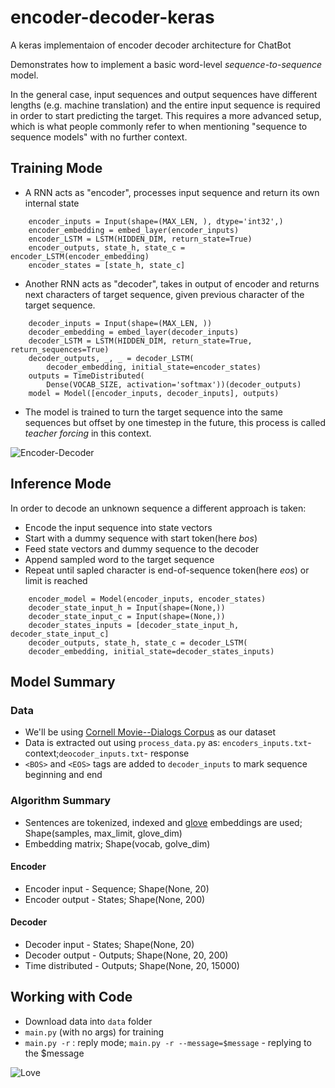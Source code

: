 # encoder-decoder-keras
A keras implementaion of encoder decoder architecture for ChatBot

Demonstrates how to implement a basic word-level *sequence-to-sequence* model.

In the general case, input sequences and output sequences have different lengths (e.g. machine translation) and the entire input sequence is required in order to start predicting the target. This requires a more advanced setup, which is what people commonly refer to when mentioning "sequence to sequence models" with no further context.


## Training Mode
- A RNN acts as "encoder", processes input sequence and return its own internal state
```
    encoder_inputs = Input(shape=(MAX_LEN, ), dtype='int32',)
    encoder_embedding = embed_layer(encoder_inputs)
    encoder_LSTM = LSTM(HIDDEN_DIM, return_state=True)
    encoder_outputs, state_h, state_c = encoder_LSTM(encoder_embedding)
    encoder_states = [state_h, state_c]
```
- Another RNN acts as "decoder", takes in output of encoder and returns next characters of target sequence, given previous character of the target sequence.
```
    decoder_inputs = Input(shape=(MAX_LEN, ))
    decoder_embedding = embed_layer(decoder_inputs)
    decoder_LSTM = LSTM(HIDDEN_DIM, return_state=True, return_sequences=True)
    decoder_outputs, _, _ = decoder_LSTM(
        decoder_embedding, initial_state=encoder_states)
    outputs = TimeDistributed(
        Dense(VOCAB_SIZE, activation='softmax'))(decoder_outputs)
    model = Model([encoder_inputs, decoder_inputs], outputs)
```
- The model is trained to turn the target sequence into the same sequences but offset by one timestep in the future, this process is called *teacher forcing* in this context.

![Encoder-Decoder](https://www.oreilly.com/library/view/deep-learning-essentials/9781785880360/assets/41162b03-716e-4290-a974-4a390fb904fe.png)

## Inference Mode
In order to decode an unknown sequence a different approach is taken:
- Encode the input sequence into state vectors
- Start with a dummy sequence with start token(here *bos*)
- Feed state vectors and dummy sequence to the decoder
- Append sampled word to the target sequence
- Repeat until sapled character is end-of-sequence token(here *eos*) or limit is reached
```
    encoder_model = Model(encoder_inputs, encoder_states)
    decoder_state_input_h = Input(shape=(None,))
    decoder_state_input_c = Input(shape=(None,))
    decoder_states_inputs = [decoder_state_input_h, decoder_state_input_c]
    decoder_outputs, state_h, state_c = decoder_LSTM(
    decoder_embedding, initial_state=decoder_states_inputs)
```
## Model Summary
### Data
- We'll be using [Cornell Movie--Dialogs Corpus](https://www.cs.cornell.edu/~cristian/Cornell_Movie-Dialogs_Corpus.html) as our dataset
- Data is extracted out using `process_data.py` as: `encoders_inputs.txt`- context;`deocoder_inputs.txt`- response
- `<BOS>` and `<EOS>` tags are added to `decoder_inputs` to mark sequence beginning and end 
### Algorithm Summary
- Sentences are tokenized, indexed and [glove](https://nlp.stanford.edu/projects/glove/) embeddings are used; Shape(samples, max_limit, glove_dim)
- Embedding matrix; Shape(vocab, golve_dim)
#### Encoder
- Encoder input - Sequence; Shape(None, 20)
- Encoder output - States; Shape(None, 200)
#### Decoder
- Decoder input - States; Shape(None, 20)
- Decoder output - Outputs; Shape(None, 20, 200)
- Time distributed - Outputs; Shape(None, 20, 15000)

## Working with Code
- Download data into `data` folder
- `main.py` (with no args) for training
- `main.py -r` : reply mode; `main.py -r --message=$message` - replying to the $message

![Love](https://forthebadge.com/images/badges/built-with-love.svg)